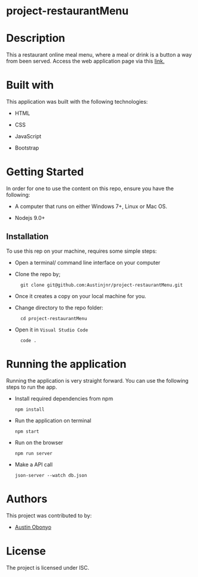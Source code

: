 # project-restaurantMenu

# Description
This a restaurant online meal menu, where a meal or drink is a button a way from been served. 
Access the web application page via this <a href ="https://austinjnr.github.io/project-restaurantMenu/">link.</a>

# Built with 
This application was built with the following technologies:

- HTML

- CSS

- JavaScript

- Bootstrap


# Getting Started 
In order for one to use the content on this repo, ensure you have the following:

- A computer that runs on either Windows 7+, Linux or Mac OS.

- Nodejs 9.0+

## Installation 
To use this rep on your machine, requires some simple steps:
- Open a terminal/ command line interface on your computer
- Clone the repo by;

        git clone git@github.com:Austinjnr/project-restaurantMenu.git

- Once it creates a copy on your local machine for you.
- Change directory to the repo folder:

        cd project-restaurantMenu

- Open it in ``Visual Studio Code``

        code .

# Running the application
Running the application is very straight forward. You can use the following steps to run the app.

- Install required dependencies from npm

      npm install

- Run the application on terminal

      npm start

- Run on the browser

      npm run server

- Make a API call

      json-server --watch db.json

# Authors
This project was contributed to by:
- [Austin Obonyo](https://github.com/Austinjnr)

# License
The project is licensed under ISC.
